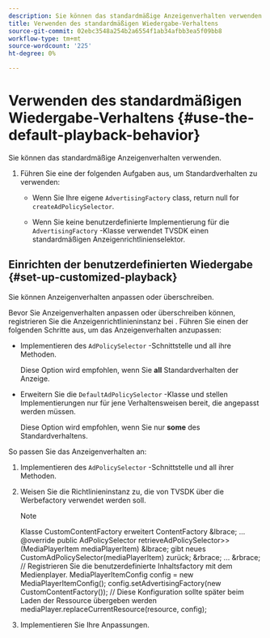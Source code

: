 ```yaml
---
description: Sie können das standardmäßige Anzeigenverhalten verwenden.
title: Verwenden des standardmäßigen Wiedergabe-Verhaltens
source-git-commit: 02ebc3548a254b2a6554f1ab34afbb3ea5f09bb8
workflow-type: tm+mt
source-wordcount: '225'
ht-degree: 0%

---
```


# Verwenden des standardmäßigen Wiedergabe-Verhaltens {#use-the-default-playback-behavior}

Sie können das standardmäßige Anzeigenverhalten verwenden.

1. Führen Sie eine der folgenden Aufgaben aus, um Standardverhalten zu verwenden:

   * Wenn Sie Ihre eigene `AdvertisingFactory` class, return null for `createAdPolicySelector`.

   * Wenn Sie keine benutzerdefinierte Implementierung für die `AdvertisingFactory` -Klasse verwendet TVSDK einen standardmäßigen Anzeigenrichtlinienselektor.

## Einrichten der benutzerdefinierten Wiedergabe {#set-up-customized-playback}

Sie können Anzeigenverhalten anpassen oder überschreiben.

Bevor Sie Anzeigenverhalten anpassen oder überschreiben können, registrieren Sie die Anzeigenrichtlinieninstanz bei .
Führen Sie einen der folgenden Schritte aus, um das Anzeigenverhalten anzupassen:

* Implementieren des `AdPolicySelector` -Schnittstelle und all ihre Methoden.

  Diese Option wird empfohlen, wenn Sie **all** Standardverhalten der Anzeige.

* Erweitern Sie die `DefaultAdPolicySelector` -Klasse und stellen Implementierungen nur für jene Verhaltensweisen bereit, die angepasst werden müssen.

  Diese Option wird empfohlen, wenn Sie nur **some** des Standardverhaltens.

So passen Sie das Anzeigenverhalten an:

1. Implementieren des `AdPolicySelector` -Schnittstelle und all ihrer Methoden.
1. Weisen Sie die Richtlinieninstanz zu, die von TVSDK über die Werbefactory verwendet werden soll.

   >[!NOTE]
   >
   >Klasse CustomContentFactory erweitert ContentFactory &amp;lbrace;
   >...
   >@override
   >public AdPolicySelector retrieveAdPolicySelector>>(MediaPlayerItem mediaPlayerItem) &amp;lbrace;
   >gibt neues CustomAdPolicySelector(mediaPlayerItem) zurück;
   >&amp;rbrace;
   >...
   >&amp;rbrace;
   >// Registrieren Sie die benutzerdefinierte Inhaltsfactory mit dem Medienplayer.
   >MediaPlayerItemConfig config = new MediaPlayerItemConfig();
   >config.setAdvertisingFactory(new CustomContentFactory());
   >// Diese Konfiguration sollte später beim Laden der Ressource übergeben werden
   >mediaPlayer.replaceCurrentResource(resource, config);

1. Implementieren Sie Ihre Anpassungen.

